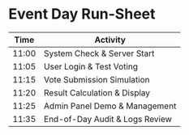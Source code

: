 # Event Day Run-Sheet 

| Time  | Activity                           |
|-------|-----------------------------------|
| 11:00 | System Check & Server Start        |
| 11:05 | User Login & Test Voting           |
| 11:15 | Vote Submission Simulation         |
| 11:20 | Result Calculation & Display       |
| 11:25 | Admin Panel Demo & Management      |
| 11:35 | End-of-Day Audit & Logs Review     |
